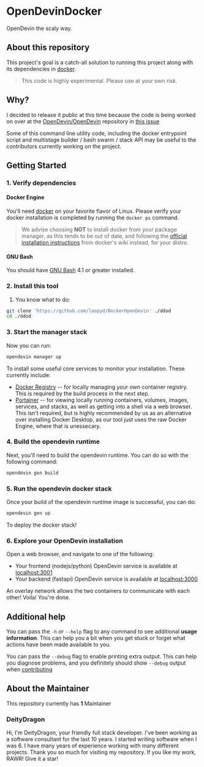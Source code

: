 # OpenDevinDocker

OpenDevin the scaly way.

## About this repository

This project's goal is a catch-all solution to running this project along with its dependencies in [docker](https://www.docker.com/products/docker-desktop/).

> This code is highly experimental.  Please use at your own risk.

## Why?

I decided to release it public at this time because the code is being worked on over at the [OpenDevin/OpenDevin](https://github.com/OpenDevin/OpenDevin) repository in [this issue](https://github.com/OpenDevin/OpenDevin/pull/1023)

Some of this command line utility code, including the docker entrypoint script and multistage builder / bash swarm / stack API may be useful to the contributors currently working on the project.

## Getting Started

### 1.  Verify dependencies

#### Docker Engine

You'll need [docker](https://www.docker.com/products/docker-desktop/) on your favorite flavor of Linux.  Please verify your docker installation is completed by running the ``docker ps`` command.

> We advise choosing **NOT** to install docker from your package manager, as this tends to be out of date, and following the [official installation instructions](https://docs.docker.com/engine/install/) from docker's wiki instead, for your distro.

#### GNU Bash

You should have [GNU Bash](https://www.gnu.org/software/bash/) 4.1 or greater installed.

### 2.  Install this tool

1.  You know what to do:

```sh
git clone 'https://github.com/loopyd/DockerOpenDevin' ./ddod
cd ./ddod
```

### 3.  Start the manager stack

Now you can run:

```sh
opendevin manager up
```

To install some useful core services to monitor your installation.  These currently include:

- [Docker Registry](https://hub.docker.com/_/registry) -- for locally managing your own container registry.  This is required by the build process in the next step.
- [Portainer](https://hub.docker.com/r/portainer/portainer) -- for viewing locally running containers, volumes, images, services, and stacks, as well as getting into a shell via a web browser.  This isn't required, but is highly recommended by us as an alternative over installing Docker Desktop, as our tool just uses the raw Docker Engine, where that is unessecary.

### 4.  Build the opendevin runtime

Next, you'll need to build the opendevin runtime.   You can do so with the following command:

```sh
opendevin gen build
```

### 5.  Run the opendevin docker stack

Once your build of the opendevin runtime image is successful, you can do:

```sh
opendevin gen up
```

To deploy the docker stack!

### 6. Explore your OpenDevin installation

Open a web browser, and navigate to one of the following:

- Your frontend (nodejs/python) OpenDevin service is available at [localhost:3001](localhost:3001)
- Your backend (fastapi) OpenDevin service is available at [localhost:3000](localhost:3001)

An overlay network allows the two containers to communicate with each other!  Voila!  You're done.

## Additional help

You can pass the ``-h`` or ``--help`` flag to any command to see additional **usage information**.  This can help you a bit when you get stuck or forget what actions have been made available to you.

You can pass the ``--debug`` flag to enable printing extra output.  This can help you diagnose problems, and you definitely should show ``--debug`` output when [contributing](./CONTRIBUTING.md)

## About the Maintainer

This repository currently has **1** Maintainer

### DeityDragon

Hi, I'm DeityDragon, your friendly full stack developer.  I've been working as a software consultant for the last 10 years.  I started writing software when I was 6.  I have many years of experience working with many different projects.  Thank you so much for visiting my repository.  If you like my work, RAWR!  Give it a star!





